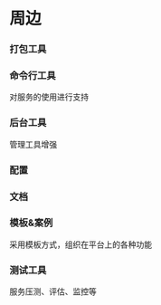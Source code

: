 # 周边

### 打包工具
### 命令行工具
对服务的使用进行支持
### 后台工具
管理工具增强
### 配置
### 文档
### 模板&案例
采用模板方式，组织在平台上的各种功能
### 测试工具
服务压测、评估、监控等
